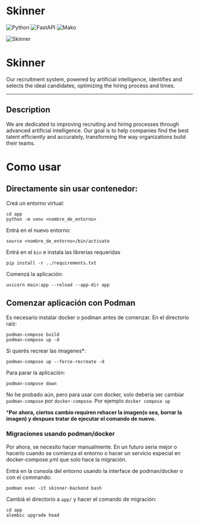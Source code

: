 # Skinner 

![Python](https://img.shields.io/badge/Python-3776AB?style=for-the-badge&logo=python&logoColor=white)
![FastAPI](https://img.shields.io/badge/FastAPI-009688?style=for-the-badge&logo=fastapi&logoColor=white)
![Mako](https://img.shields.io/badge/Mako-FF6F00?style=for-the-badge)



  ![Skinner](./skinner-logo5.png)




# Skinner

Our recruitment system, powered by artificial intelligence, identifies and selects the ideal candidates, optimizing the hiring process and times.


---

## Description

We are dedicated to improving recruiting and hiring processes through advanced artificial intelligence. Our goal is to help companies find the best talent efficiently and accurately, transforming the way organizations build their teams.



# Como usar

## Directamente sin usar contenedor:
Creá un entorno virtual:
```
cd app
python -m venv <nombre_de_entorno>
```

Entrá en el nuevo entorno:

```
source <nombre_de_entorno>/bin/activate
```

Entrá en el `bin` e instala las librerias requeridas

```
pip install -r ../requirements.txt
```

Comenzá la aplicación:

```
uvicorn main:app --reload --app-dir app
```

## Comenzar aplicación con Podman
Es necesario instalar docker o podman antes de comenzar.
En el directorio raíz:
```
podman-compose build
podman-compose up -d
```
Si querés recrear las imagenes*:
```
podman-compose up --force-recreate -d
```

Para parar la aplicación:
```
podman-compose down
```

No he probado aún, pero para usar con docker, solo deberia ser cambiar `podman-compose` por `docker-compose`. Por ejemplo `docker compose up`

***Por ahora, ciertos cambio requiren rehacer la imagen(o sea, borrar la imagen) y despues tratar de ejecutar el comando de nuevo.**

### Migraciones usando podman/docker
Por ahora, se necesito hacer manualmente. En un futuro seria mejor o hacerlo cuando se comienza el entorno o hacer un servicio especial en docker-compose.yml que solo hace la migración.

Entrá en la consola del entorno usando la interface de podman/docker o con el commando:
```
podman exec -it skinner-backend bash
```
Cambiá el directorio a `app/` y hacer el comando de migración:
```
cd app
alembic upgrade head
```
